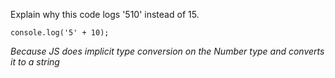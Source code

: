Explain why this code logs '510' instead of 15.

```console.log('5' + 10);```

<i>Because JS does implicit type conversion on the Number type and converts it to a string </i>